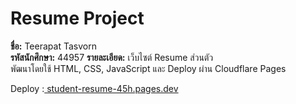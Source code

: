 # Resume Project

**ชื่อ:** Teerapat Tasvorn  
**รหัสนักศึกษา:** 44957 
**รายละเอียด:** เว็บไซต์ Resume ส่วนตัว  
พัฒนาโดยใช้ HTML, CSS, JavaScript และ Deploy ผ่าน Cloudflare Pages

Deploy :[ student-resume-45h.pages.dev](https://github.com/users/Coahz/projects/4/views/1)
